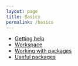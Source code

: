 ```yaml
---
layout: page
title: Basics
permalink: /basics
---
```



* [Getting help](getting_help)
* [Workspace](workspace)
* [Working with packages](packages)
* [Useful packages](https://support.rstudio.com/hc/en-us/articles/201057987-Quick-list-of-useful-R-packages)
